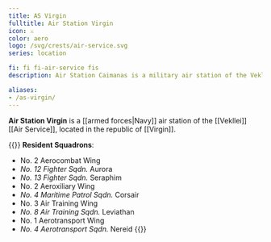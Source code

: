 ```yaml
---
title: AS Virgin
fulltitle: Air Station Virgin
icon: ⚔️
color: aero
logo: /svg/crests/air-service.svg
series: location

fi: fi fi-air-service fis
description: Air Station Caimanas is a military air station of the Vekllei Air Service, located in the republic of Caimanas.

aliases:
- /as-virgin/
---
```

**Air Station Virgin** is a [[armed forces|Navy]] air station of the [[Vekllei]] [[Air Service]], located in the republic of [[Virgin]].

{{<note table>}}
**Resident Squadrons**:

* No. 2 Aerocombat Wing
* *No. 12 Fighter Sqdn.* Aurora
* *No. 13 Fighter Sqdn.* Seraphim
* No. 2 Aeroxiliary Wing
* *No. 4 Maritime Patrol Sqdn.* Corsair
* No. 3 Air Training Wing
* *No. 8 Air Training Sqdn.* Leviathan
* No. 1 Aerotransport Wing
* *No. 4 Aerotransport Sqdn.* Nereid
{{</note>}}

